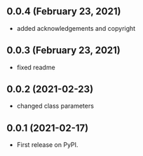 ## 0.0.4 (February 23, 2021)
  - added acknowledgements and copyright 

## 0.0.3 (February 23, 2021)
  - fixed readme

## 0.0.2 (2021-02-23)
  - changed class parameters

## 0.0.1 (2021-02-17)
  - First release on PyPI.

